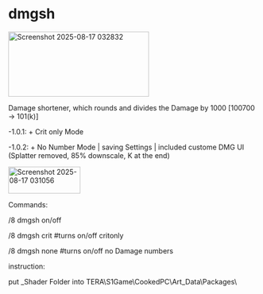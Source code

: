 # dmgsh
<img width="283" height="131" alt="Screenshot 2025-08-17 032832" src="https://github.com/user-attachments/assets/9aff67ea-6076-4d6e-af41-435e73f94593" />

Damage shortener, which rounds and divides the Damage by 1000 \[100700 → 101(k)]

-1.0.1: + Crit only Mode

-1.0.2: + No Number Mode | saving Settings | included custome DMG UI (Splatter removed, 85% downscale, K at the end)

<img width="145" height="54" alt="Screenshot 2025-08-17 031056" src="https://github.com/user-attachments/assets/5a67477b-851a-4e24-bbbd-40767a618aa4" />


Commands:

/8 dmgsh on/off

/8 dmgsh crit      #turns on/off critonly

/8 dmgsh none      #turns on/off no Damage numbers



instruction:

put \_Shader Folder into
TERA\\S1Game\\CookedPC\\Art\_Data\\Packages\\


